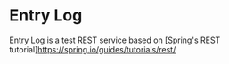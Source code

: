 # Entry Log

Entry Log is a test REST service based on [Spring's REST tutorial]<https://spring.io/guides/tutorials/rest/>
